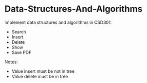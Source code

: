 # Data-Structures-And-Algorithms
Implement data structures and algorithms in CSD301:
+ Search 
+ Insert
+ Delete
+ Show
+ Save PDF

Notes:
+ Value insert must be not in tree
+ Value delete must be in tree
